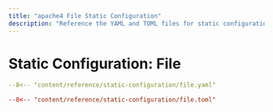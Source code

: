 ```yaml
---
title: "apache4 File Static Configuration"
description: "Reference the YAML and TOML files for static configuration in apache4 Proxy. Read the technical documentation."
---
```


# Static Configuration: File

```yml  tab="YAML"
--8<-- "content/reference/static-configuration/file.yaml"
```

```toml  tab="TOML"
--8<-- "content/reference/static-configuration/file.toml"
```
